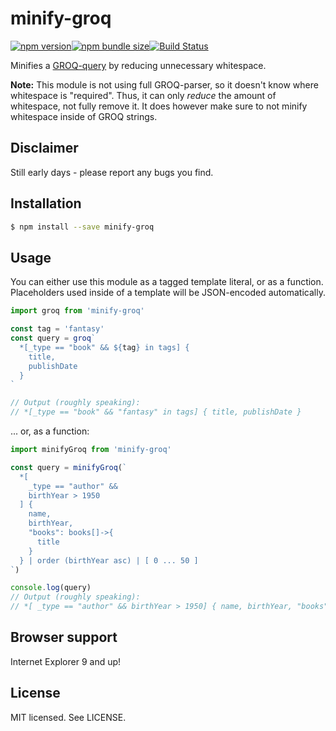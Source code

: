 # minify-groq

[![npm version](http://img.shields.io/npm/v/minify-groq.svg?style=flat-square)](https://www.npmjs.com/package/minify-groq)[![npm bundle size](https://img.shields.io/bundlephobia/minzip/minify-groq.svg?style=flat-square)](https://bundlephobia.com/result?p=minify-groq)[![Build Status](http://img.shields.io/travis/rexxars/minify-groq/master.svg?style=flat-square)](https://travis-ci.org/rexxars/minify-groq)

Minifies a [GROQ-query](https://groq.dev/) by reducing unnecessary whitespace.

**Note:** This module is not using full GROQ-parser, so it doesn't know where whitespace is "required".
Thus, it can only _reduce_ the amount of whitespace, not fully remove it.
It does however make sure to not minify whitespace inside of GROQ strings.

## Disclaimer

Still early days - please report any bugs you find.

## Installation

```bash
$ npm install --save minify-groq
```

## Usage

You can either use this module as a tagged template literal, or as a function.
Placeholders used inside of a template will be JSON-encoded automatically.

```js
import groq from 'minify-groq'

const tag = 'fantasy'
const query = groq`
  *[_type == "book" && ${tag} in tags] {
    title,
    publishDate
  }
`

// Output (roughly speaking):
// *[_type == "book" && "fantasy" in tags] { title, publishDate }
```

... or, as a function:

```js
import minifyGroq from 'minify-groq'

const query = minifyGroq(`
  *[
    _type == "author" &&
    birthYear > 1950
  ] {
    name,
    birthYear,
    "books": books[]->{
      title
    }
  } | order (birthYear asc) | [ 0 ... 50 ]
`)

console.log(query)
// Output (roughly speaking):
// *[ _type == "author" && birthYear > 1950] { name, birthYear, "books": books[]->{ title } } | order(birthYear asc) | [0 ... 50]
```

## Browser support

Internet Explorer 9 and up!

## License

MIT licensed. See LICENSE.
